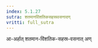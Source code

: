 ```yaml
---
index: 5.1.27
sutra: शतमानविंशतिकसहस्रवसनादण्
vritti: full_sutra
---
```


आ-अर्हात् शतमान-विंशतिक-सहस्र-वसनात् अण्